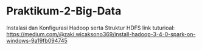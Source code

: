 # Praktikum-2-Big-Data
Instalasi dan Konfigurasi Hadoop serta Struktur HDFS
link tuturioal: <br />
https://medium.com/@zaki.wicaksono369/install-hadoop-3-4-0-spark-on-windows-9a19fb094745 <br />
